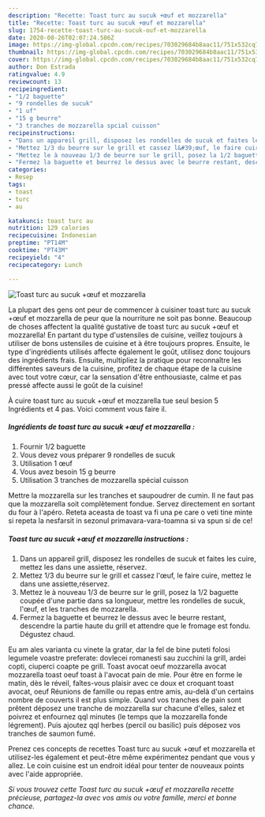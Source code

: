 ```yaml
---
description: "Recette: Toast turc au sucuk +œuf et mozzarella"
title: "Recette: Toast turc au sucuk +œuf et mozzarella"
slug: 1754-recette-toast-turc-au-sucuk-ouf-et-mozzarella
date: 2020-08-26T02:07:24.586Z
image: https://img-global.cpcdn.com/recipes/703029684b8aac11/751x532cq70/toast-turc-au-sucuk-oeuf-et-mozzarella-photo-principale-de-la-recette.jpg
thumbnail: https://img-global.cpcdn.com/recipes/703029684b8aac11/751x532cq70/toast-turc-au-sucuk-oeuf-et-mozzarella-photo-principale-de-la-recette.jpg
cover: https://img-global.cpcdn.com/recipes/703029684b8aac11/751x532cq70/toast-turc-au-sucuk-oeuf-et-mozzarella-photo-principale-de-la-recette.jpg
author: Don Estrada
ratingvalue: 4.9
reviewcount: 13
recipeingredient:
- "1/2 baguette"
- "9 rondelles de sucuk"
- "1 uf"
- "15 g beurre"
- "3 tranches de mozzarella spcial cuisson"
recipeinstructions:
- "Dans un appareil grill, disposez les rondelles de sucuk et faites les cuire, mettez les dans une assiette, réservez."
- "Mettez 1/3 du beurre sur le grill et cassez l&#39;œuf, le faire cuire, mettez le dans une assiette,réservez."
- "Mettez le à nouveau 1/3 de beurre sur le grill, posez la 1/2 baguette coupée d&#39;une partie dans sa longueur, mettre les rondelles de sucuk, l&#39;œuf, et les tranches de mozzarella."
- "Fermez la baguette et beurrez le dessus avec le beurre restant, descendre la partie haute du grill et attendre que le fromage est fondu. Dégustez chaud."
categories:
- Resep
tags:
- toast
- turc
- au

katakunci: toast turc au 
nutrition: 129 calories
recipecuisine: Indonesian
preptime: "PT14M"
cooktime: "PT43M"
recipeyield: "4"
recipecategory: Lunch

---
```



![Toast turc au sucuk +œuf et mozzarella](https://img-global.cpcdn.com/recipes/703029684b8aac11/751x532cq70/toast-turc-au-sucuk-oeuf-et-mozzarella-photo-principale-de-la-recette.jpg)

La plupart des gens ont peur de commencer à cuisiner toast turc au sucuk +œuf et mozzarella de peur que la nourriture ne soit pas bonne. Beaucoup de choses affectent la qualité gustative de toast turc au sucuk +œuf et mozzarella! En partant du type d'ustensiles de cuisine, veillez toujours à utiliser de bons ustensiles de cuisine et à être toujours propres. Ensuite, le type d'ingrédients utilisés affecte également le goût, utilisez donc toujours des ingrédients frais. Ensuite, multipliez la pratique pour reconnaître les différentes saveurs de la cuisine, profitez de chaque étape de la cuisine avec tout votre cœur, car la sensation d'être enthousiaste, calme et pas pressé affecte aussi le goût de la cuisine!

<!--inarticleads1-->

À cuire toast turc au sucuk +œuf et mozzarella tue seul besion 5 Ingrédients et 4 pas. Voici comment vous faire il.

##### Ingrédients de toast turc au sucuk +œuf et mozzarella :

1. Fournir 1/2 baguette
1. Vous devez vous préparer 9 rondelles de sucuk
1. Utilisation 1 œuf
1. Vous avez besoin 15 g beurre
1. Utilisation 3 tranches de mozzarella spécial cuisson


Mettre la mozzarella sur les tranches et saupoudrer de cumin. Il ne faut pas que la mozzarella soit complètement fondue. Servez directement en sortant du four à l&#39;apéro. Reteta aceasta de toast va fi una pe care o veti tine minte si repeta la nesfarsit in sezonul primavara-vara-toamna si va spun si de ce! 

<!--inarticleads2-->

##### Toast turc au sucuk +œuf et mozzarella instructions :

1. Dans un appareil grill, disposez les rondelles de sucuk et faites les cuire, mettez les dans une assiette, réservez.
1. Mettez 1/3 du beurre sur le grill et cassez l&#39;œuf, le faire cuire, mettez le dans une assiette,réservez.
1. Mettez le à nouveau 1/3 de beurre sur le grill, posez la 1/2 baguette coupée d&#39;une partie dans sa longueur, mettre les rondelles de sucuk, l&#39;œuf, et les tranches de mozzarella.
1. Fermez la baguette et beurrez le dessus avec le beurre restant, descendre la partie haute du grill et attendre que le fromage est fondu. Dégustez chaud.


Eu am ales varianta cu vinete la gratar, dar la fel de bine puteti folosi legumele voastre preferate: dovlecei romanesti sau zucchini la grill, ardei copti, ciuperci coapte pe grill. Toast avocat oeuf mozzarella avocat mozzarella toast oeuf toast à l&#39;avocat pain de mie. Pour être en forme le matin, dès le réveil, faîtes-vous plaisir avec ce doux et croquant toast avocat, oeuf Réunions de famille ou repas entre amis, au-delà d&#39;un certains nombre de couverts il est plus simple. Quand vos tranches de pain sont prêtent déposez une tranche de mozzarella sur chacune d&#39;elles, salez et poivrez et enfournez qql minutes (le temps que la mozzarella fonde légrement). Puis ajoutez qql herbes (percil ou basilic) puis déposez vos tranches de saumon fumé. 

<!--inarticleads1-->

<p>
Prenez ces concepts de recettes Toast turc au sucuk +œuf et mozzarella et utilisez-les également et peut-être même expérimentez pendant que vous y allez. Le coin cuisine est un endroit idéal pour tenter de nouveaux points avec l'aide appropriée.
</p>

<p>
<i>Si vous trouvez cette Toast turc au sucuk +œuf et mozzarella recette précieuse, partagez-la avec vos amis ou votre famille, merci et bonne chance.</i>
</p>
